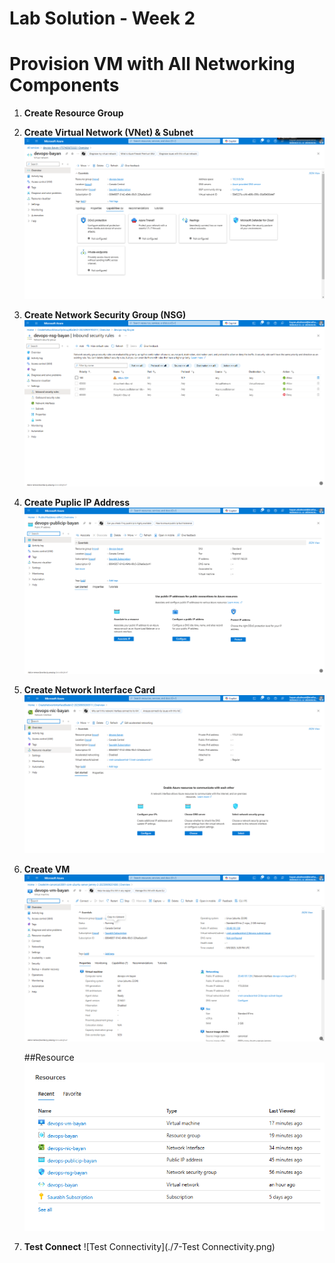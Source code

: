 # Lab Solution - Week 2
# Provision VM with All Networking Components


1. **Create Resource Group**
3. **Create Virtual Network (VNet) & Subnet**
    ![VNet](./2-VNet.png)

5. **Create Network Security Group (NSG)**
   ![NSG](./3-NGC.png)

7. **Create Puplic IP Address**
   ![Public IP](./4-PublicIP.png)
   
9. **Create Network Interface Card**
       ![NIC](./5-NIC.png)

10. **Create VM**
    ![VM](./6-VM.png)

    ##Resource
    ![Resource Group](./Resources.png)


12. **Test Connect**
    ![Test Connectivity](./7-Test Connectivity.png)
  
